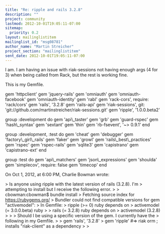 ```yaml
---
title: "Re: ripple and rails 3.2.8"
description: ""
project: community
lastmod: 2012-10-01T19:05:11-07:00
sitemap:
  priority: 0.2
layout: mailinglistitem
mailinglist_id: "msg08781"
author_name: "Martin Streicher"
project_section: "mailinglistitem"
sent_date: 2012-10-01T19:05:11-07:00
---
```


I am. I am having an issue with riak-sessions not having enough args (4 for 3) 
when being called from Rack, but the rest is working fine. 


This is my Gemfile. 

gem 'httpclient'
gem 'jquery-rails'
gem 'omniauth'
gem 'omniauth-facebook'
gem 'omniauth-identity'
gem 'rabl'
gem 'rack-cors', require: 'rack/cors'
gem 'rails', '3.2.8'
gem 'rails-api'
gem 'riak-sessions', git: 'git://github.com/martinstreicher/riak-sessions.git'
gem 'ripple', '1.0.0.beta2'

group :development do
 gem 'api\\_taster'
 gem 'grb'
 gem 'guard-rspec'
 gem 'hash\\_syntax'
 gem 'sextant'
 gem 'thin'
 gem 'rb-fsevent', '~&gt; 0.9.1'
end

group :development, :test do 
 gem 'cheat'
 gem 'debugger'
 gem 'factory\\_girl\\_rails'
 gem 'faker'
 gem 'growl'
 gem 'rails\\_best\\_practices'
 gem 'rspec'
 gem 'rspec-rails'
 gem 'sqlite3'
 gem 'capistrano'
 gem 'capistrano-ext'
end

group :test do
 gem 'api\\_matchers'
 gem 'json\\_expressions'
 gem 'shoulda'
 gem 'simplecov', require: false
 gem 'timecop'
end


On Oct 1, 2012, at 6:00 PM, Charlie Bowman wrote:

&gt; Is anyone using ripple with the latest version of rails (3.2.8). I'm 
&gt; attempting to install but I receive the following error.
&gt; 
&gt; cbowman:cbowman$ bundle install
&gt; Fetching source index for https://rubygems.org/
&gt; Bundler could not find compatible versions for gem "activemodel":
&gt; In Gemfile:
&gt; ripple (&gt;= 0) ruby depends on
&gt; activemodel (= 3.0.0.beta) ruby
&gt; 
&gt; rails (= 3.2.8) ruby depends on
&gt; activemodel (3.2.8)
&gt; 
&gt; 
&gt; Should I be using a specific version of the gem. I currently have the 
&gt; following in my Gemfile.
&gt; 
&gt; gem 'rails', '3.2.8'
&gt; gem 'ripple' #=&gt; riak orm ; installs "riak-client" as a dependency
&gt; 
&gt; 

